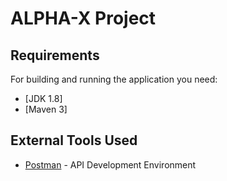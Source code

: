 # ALPHA-X Project

## Requirements

For building and running the application you need:

- [JDK 1.8]
- [Maven 3]


## External Tools Used

* [Postman](https://www.getpostman.com/) - API Development Environment